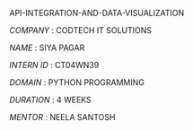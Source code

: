 API-INTEGRATION-AND-DATA-VISUALIZATION

*COMPANY* : CODTECH IT SOLUTIONS 

*NAME* : SIYA PAGAR

*INTERN ID* : CT04WN39

*DOMAIN* : PYTHON PROGRAMMING 

*DURATION* : 4 WEEKS

*MENTOR* : NEELA SANTOSH
